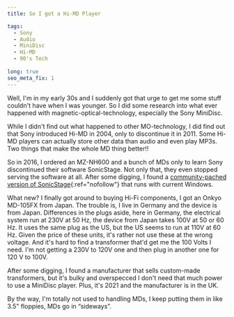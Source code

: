```yaml
---
title: So I got a Hi-MD Player

tags:
  - Sony
  - Audio
  - MiniDisc
  - Hi-MD
  - 90's Tech
  
long: true
seo_meta_fix: 1
---
```

Well, I'm in my early 30s and I suddenly got that urge to get me some stuff couldn't have when I was younger.
So I did some research into what ever happened with magnetic-optical-technology, especially the Sony MiniDisc.

While I didn't find out what happened to other MO-technology, I did find out that Sony introduced Hi-MD in 2004, only to discontinue it in 2011.
Some Hi-MD players can actually store other data than audio and even play MP3s.
Two things that make the whole MD thing better!!

So in 2016, I ordered an MZ-NH600 and a bunch of MDs only to learn Sony discontinued their software SonicStage.
Not only that, they even stopped serving the software at all.
After some digging, I found a [community-pached version of SonicStage](https://forums.sonyinsider.com/files/file/95-sonicstage-43-ultimate-edition/){:ref="nofollow"} that runs with current Windows.

What new?
I finally got around to buying Hi-Fi components, I got an Onkyo MD-105FX from Japan.
The trouble is, I live in Germany and the device is from Japan.
Differences in the plugs aside, here in Germany, the electrical system run at 230V at 50 Hz, the device from Japan takes 100V at 50 or 60 Hz.
It uses the same plug as the US, but the US seems to run at 110V at 60 Hz.
Given the price of these units, it's rather not use these at the wrong voltage.
And it's hard to find a transformer that'd get me the 100 Volts I need.
I'm not getting a 230V to 120V one and then plug in another one for 120 V to 100V.

After some digging, I found a manufacturer that sells custom-made transformers, but it's bulky and overspecced
I don't need that much power to use a MiniDisc player.
Plus, it's 2021 and the manufacturer is in the UK.

By the way, I'm totally not used to handling MDs, I keep putting them in like 3.5" floppies, MDs go in “sideways”.
